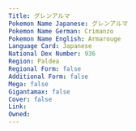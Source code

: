 ```yaml
---
﻿Title: グレンアルマ
Pokemon Name Japanese: グレンアルマ
Pokemon Name German: Crimanzo
Pokemon Name English: Armarouge
Language Card: Japanese
National Dex Number: 936
Region: Paldea
Regional Form: false
Additional Form: false
Mega: false
Gigantamax: false
Cover: false
Link: 
Owned: 
---
```


